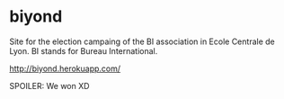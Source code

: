 # biyond
Site for the election campaing of the BI association in Ecole Centrale de Lyon. BI stands for Bureau International.

http://biyond.herokuapp.com/

SPOILER: We won XD
